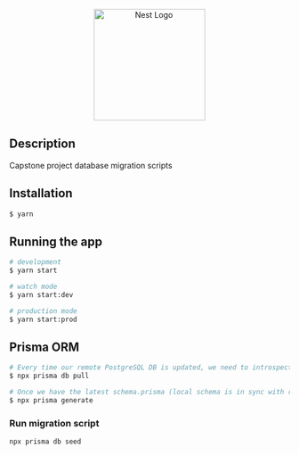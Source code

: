 <p align="center">
  <a href="http://nestjs.com/" target="blank"><img src="https://nestjs.com/img/logo-small.svg" width="200" alt="Nest Logo" /></a>
</p>

## Description

Capstone project database migration scripts

## Installation

```bash
$ yarn
```

## Running the app

```bash
# development
$ yarn start

# watch mode
$ yarn start:dev

# production mode
$ yarn start:prod
```

## Prisma ORM

```bash
# Every time our remote PostgreSQL DB is updated, we need to introspect the latest schema then apply it to our schema.prisma file
$ npx prisma db pull

# Once we have the latest schema.prisma (local schema is in sync with remote DB schema), we need to generate a new prisma client that works in collaboration with the latest schema. Therefore, we need to run the following command
$ npx prisma generate
```

### Run migration script

```bash
npx prisma db seed
```
